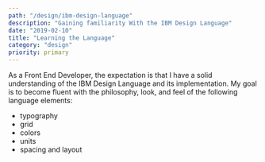 ```yaml
---
path: "/design/ibm-design-language"
description: "Gaining familiarity With the IBM Design Language"
date: "2019-02-10"
title: "Learning the Language"
category: "design"
priority: primary
---
```


As a Front End Developer, the expectation is that I have a solid understanding of the IBM Design Language and its implementation. My goal is to become fluent with the philosophy, look, and feel of the following language elements:

  - typography
  - grid
  - colors
  - units
  - spacing and layout
